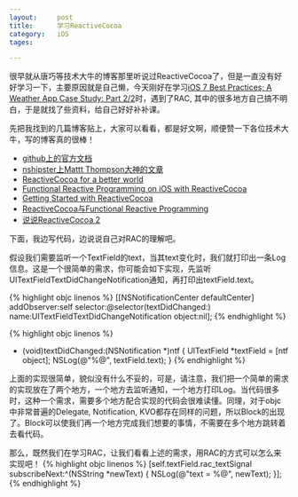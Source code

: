 ```yaml
---
layout: 	post
title:		学习ReactiveCocoa
category:	iOS
tages:		

---
```


很早就从唐巧等技术大牛的博客那里听说过ReactiveCocoa了，但是一直没有好好学习一下，主要原因就是自己懒，今天刚好在学习[iOS 7 Best Practices; A Weather App Case Study: Part 2/2](http://www.raywenderlich.com/55386/ios-7-best-practices-part-2)时，遇到了RAC, 其中的很多地方自己搞不明白，于是就找了些资料，给自己好好补补课。

先把我找到的几篇博客贴上，大家可以看看，都是好文啊，顺便赞一下各位技术大牛，写的博客真的很棒！

+	[github上的官方文档](https://github.com/ReactiveCocoa/ReactiveCocoa)
+	[nshipster上Mattt Thompson大神的文章](http://nshipster.com/reactivecocoa/)
+	[ReactiveCocoa for a better world](https://github.com/blog/1107-reactivecocoa-for-a-better-world)
+	[Functional Reactive Programming on iOS with ReactiveCocoa](http://www.teehanlax.com/blog/reactivecocoa/)
+	[Getting Started with ReactiveCocoa](http://www.teehanlax.com/blog/getting-started-with-reactivecocoa/)
+	[ReactiveCocoa与Functional Reactive Programming](http://blog.leezhong.com/ios/2013/06/19/frp-reactivecocoa.html)
+	[说说ReactiveCocoa 2](http://blog.leezhong.com/ios/2013/12/27/reactivecocoa-2.html)

下面，我边写代码，边说说自己对RAC的理解吧。

假设我们需要监听一个TextField的text，当其text变化时，我们就打印出一条Log信息。这是一个很简单的需求，你可能会如下实现，先监听UITextFieldTextDidChangeNotification通知，再打印出textField.text。

{% highlight objc linenos %}
[[NSNotificationCenter defaultCenter] addObserver:self
                     selector:@selector(textDidChanged:)
                         name:UITextFieldTextDidChangeNotification
                       object:nil];
{% endhighlight %}

{% highlight objc linenos %}
- (void)textDidChanged:(NSNotification *)ntf
{
    UITextField *textField = [ntf object];
    NSLog(@"%@", textField.text);
}
{% endhighlight %}

上面的实现很简单，貌似没有什么不妥的，可是，请注意，我们把一个简单的需求的实现放在了两个地方，一个地方去监听通知，一个地方打印Log。当代码很多时，这种一个需求，需要多个地方配合实现的代码会很难读懂。同理，对于objc中非常普遍的Delegate, Notification, KVO都存在同样的问题，所以Block的出现了。Block可以使我们再一个地方完成我们想要的事情，不需要在多个地方跳转着去看代码。

那么，既然我们在学习RAC，让我们看看上述的需求，用RAC的方式可以怎么来实现吧！
{% highlight objc linenos %}
[self.textField.rac_textSignal subscribeNext:^(NSString *newText) {
   NSLog(@"text = %@", newText);
}];
{% endhighlight %}




